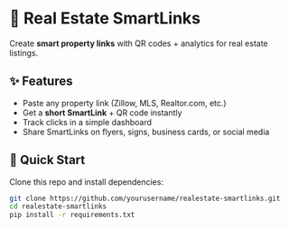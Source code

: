 # 🏡 Real Estate SmartLinks

Create **smart property links** with QR codes + analytics for real estate listings.

## ✨ Features
- Paste any property link (Zillow, MLS, Realtor.com, etc.)
- Get a **short SmartLink** + QR code instantly
- Track clicks in a simple dashboard
- Share SmartLinks on flyers, signs, business cards, or social media

## 🚀 Quick Start
Clone this repo and install dependencies:

```bash
git clone https://github.com/yourusername/realestate-smartlinks.git
cd realestate-smartlinks
pip install -r requirements.txt
